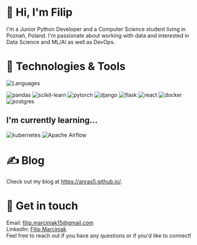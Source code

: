 # 👋 Hi, I'm Filip 
I'm a Junior Python Developer and a Computer Science student living in Poznań, Poland. I'm passionate about working with data and interested in Data Science and ML/AI as well as DevOps.

# 🔧 Technologies & Tools

![Languages](https://skillicons.dev/icons?i=py,go)

![pandas](https://img.shields.io/badge/Pandas-2C2D72?style=for-the-badge&logo=pandas&logoColor=white)
![scikit-learn](https://img.shields.io/badge/scikit--learn-%23F7931E.svg?style=for-the-badge&logo=scikit-learn&logoColor=white)
![pytorch](https://img.shields.io/badge/PyTorch-EE4C2C?style=for-the-badge&logo=pytorch&logoColor=white)
![django](https://img.shields.io/badge/Django-092E20?style=for-the-badge&logo=django&logoColor=green)
![flask](https://img.shields.io/badge/Flask-000000?style=for-the-badge&logo=flask&logoColor=white)
![react](https://img.shields.io/badge/React-20232A?style=for-the-badge&logo=react&logoColor=61DAFB)
![docker](https://img.shields.io/badge/Docker-2CA5E0?style=for-the-badge&logo=docker&logoColor=white)
![postgres](https://img.shields.io/badge/PostgreSQL-316192?style=for-the-badge&logo=postgresql&logoColor=white)


## I'm currently learning...
![kubernetes](https://img.shields.io/badge/kubernetes-326ce5.svg?&style=for-the-badge&logo=kubernetes&logoColor=white)
![Apache Airflow](https://img.shields.io/badge/Apache%20Airflow-017CEE?style=for-the-badge&logo=Apache%20Airflow&logoColor=white)


# ✍️ Blog
Check out my blog at https://anras5.github.io/.

# 💬 Get in touch
Email: filip.marciniak15@gmail.com \
LinkedIn: [Filip Marciniak](https://www.linkedin.com/in/filip-marciniak15/) \
Feel free to reach out if you have any questions or if you'd like to connect!
